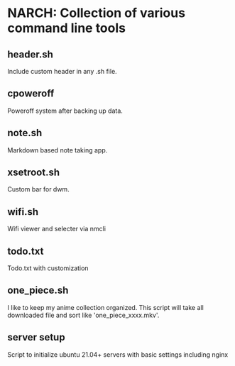 # NARCH: Collection of various command line tools

## header.sh
Include custom header in any .sh file.

## cpoweroff
Poweroff system after backing up data.

## note.sh
Markdown based note taking app.

## xsetroot.sh
Custom bar for dwm.

## wifi.sh
Wifi viewer and selecter via nmcli

## todo.txt
Todo.txt with customization

## one_piece.sh
I like to keep my anime collection organized. This script will take all downloaded file and sort like 'one_piece_xxxx.mkv'.

## server setup
Script to initialize ubuntu 21.04+ servers with basic settings including nginx
